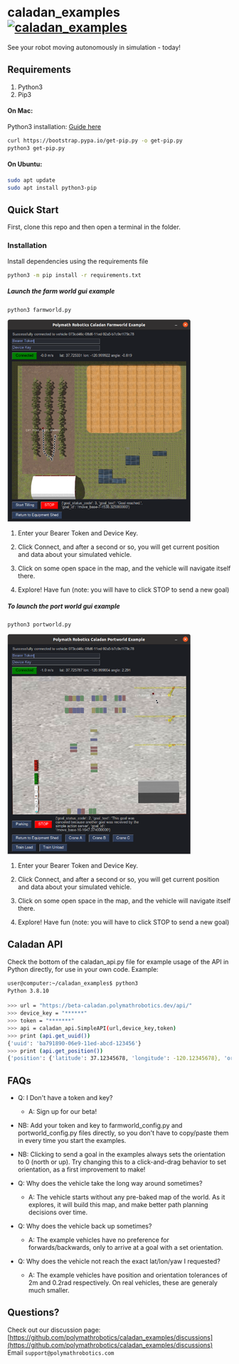# caladan_examples [![caladan_examples](https://github.com/polymathrobotics/caladan_examples/actions/workflows/push.yml/badge.svg?event=push)](https://github.com/polymathrobotics/caladan_examples/actions/workflows/push.yml)

See your robot moving autonomously in simulation - today!

## Requirements

1. Python3
2. Pip3

#### On Mac:

Python3 installation: [Guide here](https://docs.python-guide.org/starting/install3/osx/)

```bash
curl https://bootstrap.pypa.io/get-pip.py -o get-pip.py
python3 get-pip.py
```

#### On Ubuntu:

```bash
sudo apt update
sudo apt install python3-pip
```


## Quick Start

First, clone this repo and then open a terminal in the folder.

### Installation

Install dependencies using the requirements file

```bash
python3 -m pip install -r requirements.txt
```

##### Launch the farm world gui example

`python3 farmworld.py`

<img src="images/farmworld_screenshot.png" width="412">

1. Enter your Bearer Token and Device Key.

2. Click Connect, and after a second or so, you will get current position and data about your simulated vehicle.

3. Click on some open space in the map, and the vehicle will navigate itself there.

4. Explore! Have fun (note: you will have to click STOP to send a new goal)



##### To launch the port world gui example

`python3 portworld.py`

<img src="images/portworld_screenshot.png" width="412">

1. Enter your Bearer Token and Device Key.

2. Click Connect, and after a second or so, you will get current position and data about your simulated vehicle.

3. Click on some open space in the map, and the vehicle will navigate itself there.

4. Explore! Have fun (note: you will have to click STOP to send a new goal)



## Caladan API

Check the bottom of the caladan_api.py file for example usage of the API in Python directly, for use in your own code. Example:

```bash
user@computer:~/caladan_examples$ python3
Python 3.8.10
 
>>> url = "https://beta-caladan.polymathrobotics.dev/api/"
>>> device_key = "******"
>>> token = "*******"
>>> api = caladan_api.SimpleAPI(url,device_key,token)
>>> print (api.get_uuid())
{'uuid': 'ba791890-06e9-11ed-abcd-123456'}
>>> print (api.get_position())
{'position': {'latitude': 37.12345678, 'longitude': -120.12345678}, 'orientation': {'x': 0.0, 'y': 0.0, 'z': -0.9996048936785271, 'w': 0.028107944320787368}}

```

## 

## FAQs

- Q: I Don't have a token and key?
  - A: Sign up for our beta! 

- NB: Add your token and key to farmworld_config.py and portworld_config.py files directly, so you don't have to copy/paste them in every time you start the examples.

- NB: Clicking to send a goal in the examples always sets the orientation to 0 (north or up). Try changing this to a click-and-drag behavior to set orientation, as a first improvement to make!

- Q: Why does the vehicle take the long way around sometimes? 
  - A: The vehicle starts without any pre-baked map of the world. As it explores, it will build this map, and make better path planning decisions over time.

- Q: Why does the vehicle back up sometimes? 
  - A: The example vehicles have no preference for forwards/backwards, only to arrive at a goal with a set orientation.

- Q: Why does the vehicle not reach the exact lat/lon/yaw I requested? 
  - A: The example vehicles have position and orientation tolerances of 2m and 0.2rad respectively. On real vehicles, these are generaly much smaller.

## 

## Questions?

Check out our discussion page: [https://github.com/polymathrobotics/caladan_examples/discussions](https://github.com/polymathrobotics/caladan_examples/discussions)  
Email `support@polymathrobotics.com`
